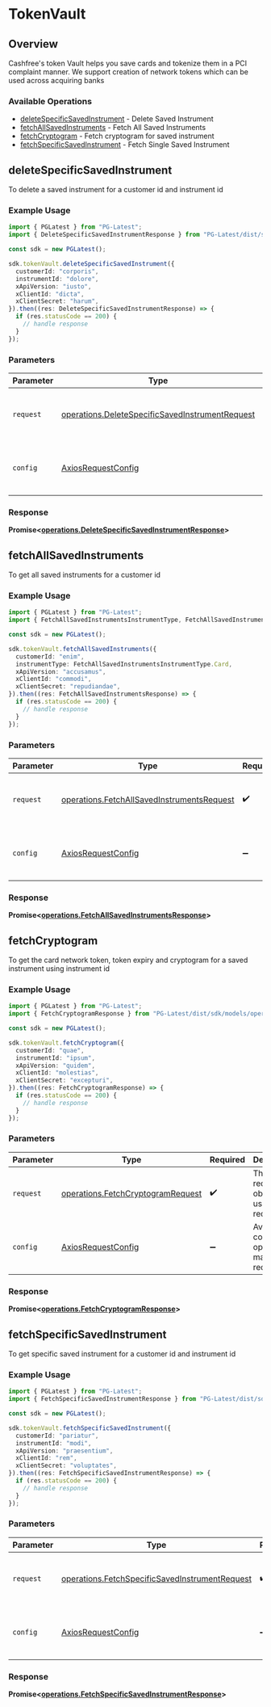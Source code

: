 # TokenVault

## Overview

Cashfree's token Vault helps you save cards and tokenize them in a PCI complaint manner. We support creation of network tokens which can be used across acquiring banks

### Available Operations

* [deleteSpecificSavedInstrument](#deletespecificsavedinstrument) - Delete Saved Instrument
* [fetchAllSavedInstruments](#fetchallsavedinstruments) - Fetch All Saved Instruments
* [fetchCryptogram](#fetchcryptogram) - Fetch cryptogram for saved instrument
* [fetchSpecificSavedInstrument](#fetchspecificsavedinstrument) - Fetch Single Saved Instrument

## deleteSpecificSavedInstrument

To delete a saved instrument for a customer id and instrument id

### Example Usage

```typescript
import { PGLatest } from "PG-Latest";
import { DeleteSpecificSavedInstrumentResponse } from "PG-Latest/dist/sdk/models/operations";

const sdk = new PGLatest();

sdk.tokenVault.deleteSpecificSavedInstrument({
  customerId: "corporis",
  instrumentId: "dolore",
  xApiVersion: "iusto",
  xClientId: "dicta",
  xClientSecret: "harum",
}).then((res: DeleteSpecificSavedInstrumentResponse) => {
  if (res.statusCode == 200) {
    // handle response
  }
});
```

### Parameters

| Parameter                                                                                                          | Type                                                                                                               | Required                                                                                                           | Description                                                                                                        |
| ------------------------------------------------------------------------------------------------------------------ | ------------------------------------------------------------------------------------------------------------------ | ------------------------------------------------------------------------------------------------------------------ | ------------------------------------------------------------------------------------------------------------------ |
| `request`                                                                                                          | [operations.DeleteSpecificSavedInstrumentRequest](../../models/operations/deletespecificsavedinstrumentrequest.md) | :heavy_check_mark:                                                                                                 | The request object to use for the request.                                                                         |
| `config`                                                                                                           | [AxiosRequestConfig](https://axios-http.com/docs/req_config)                                                       | :heavy_minus_sign:                                                                                                 | Available config options for making requests.                                                                      |


### Response

**Promise<[operations.DeleteSpecificSavedInstrumentResponse](../../models/operations/deletespecificsavedinstrumentresponse.md)>**


## fetchAllSavedInstruments

To get all saved instruments for a customer id

### Example Usage

```typescript
import { PGLatest } from "PG-Latest";
import { FetchAllSavedInstrumentsInstrumentType, FetchAllSavedInstrumentsResponse } from "PG-Latest/dist/sdk/models/operations";

const sdk = new PGLatest();

sdk.tokenVault.fetchAllSavedInstruments({
  customerId: "enim",
  instrumentType: FetchAllSavedInstrumentsInstrumentType.Card,
  xApiVersion: "accusamus",
  xClientId: "commodi",
  xClientSecret: "repudiandae",
}).then((res: FetchAllSavedInstrumentsResponse) => {
  if (res.statusCode == 200) {
    // handle response
  }
});
```

### Parameters

| Parameter                                                                                                | Type                                                                                                     | Required                                                                                                 | Description                                                                                              |
| -------------------------------------------------------------------------------------------------------- | -------------------------------------------------------------------------------------------------------- | -------------------------------------------------------------------------------------------------------- | -------------------------------------------------------------------------------------------------------- |
| `request`                                                                                                | [operations.FetchAllSavedInstrumentsRequest](../../models/operations/fetchallsavedinstrumentsrequest.md) | :heavy_check_mark:                                                                                       | The request object to use for the request.                                                               |
| `config`                                                                                                 | [AxiosRequestConfig](https://axios-http.com/docs/req_config)                                             | :heavy_minus_sign:                                                                                       | Available config options for making requests.                                                            |


### Response

**Promise<[operations.FetchAllSavedInstrumentsResponse](../../models/operations/fetchallsavedinstrumentsresponse.md)>**


## fetchCryptogram

To get the card network token, token expiry and cryptogram for a saved instrument using instrument id

### Example Usage

```typescript
import { PGLatest } from "PG-Latest";
import { FetchCryptogramResponse } from "PG-Latest/dist/sdk/models/operations";

const sdk = new PGLatest();

sdk.tokenVault.fetchCryptogram({
  customerId: "quae",
  instrumentId: "ipsum",
  xApiVersion: "quidem",
  xClientId: "molestias",
  xClientSecret: "excepturi",
}).then((res: FetchCryptogramResponse) => {
  if (res.statusCode == 200) {
    // handle response
  }
});
```

### Parameters

| Parameter                                                                              | Type                                                                                   | Required                                                                               | Description                                                                            |
| -------------------------------------------------------------------------------------- | -------------------------------------------------------------------------------------- | -------------------------------------------------------------------------------------- | -------------------------------------------------------------------------------------- |
| `request`                                                                              | [operations.FetchCryptogramRequest](../../models/operations/fetchcryptogramrequest.md) | :heavy_check_mark:                                                                     | The request object to use for the request.                                             |
| `config`                                                                               | [AxiosRequestConfig](https://axios-http.com/docs/req_config)                           | :heavy_minus_sign:                                                                     | Available config options for making requests.                                          |


### Response

**Promise<[operations.FetchCryptogramResponse](../../models/operations/fetchcryptogramresponse.md)>**


## fetchSpecificSavedInstrument

To get specific saved instrument for a customer id and instrument id

### Example Usage

```typescript
import { PGLatest } from "PG-Latest";
import { FetchSpecificSavedInstrumentResponse } from "PG-Latest/dist/sdk/models/operations";

const sdk = new PGLatest();

sdk.tokenVault.fetchSpecificSavedInstrument({
  customerId: "pariatur",
  instrumentId: "modi",
  xApiVersion: "praesentium",
  xClientId: "rem",
  xClientSecret: "voluptates",
}).then((res: FetchSpecificSavedInstrumentResponse) => {
  if (res.statusCode == 200) {
    // handle response
  }
});
```

### Parameters

| Parameter                                                                                                        | Type                                                                                                             | Required                                                                                                         | Description                                                                                                      |
| ---------------------------------------------------------------------------------------------------------------- | ---------------------------------------------------------------------------------------------------------------- | ---------------------------------------------------------------------------------------------------------------- | ---------------------------------------------------------------------------------------------------------------- |
| `request`                                                                                                        | [operations.FetchSpecificSavedInstrumentRequest](../../models/operations/fetchspecificsavedinstrumentrequest.md) | :heavy_check_mark:                                                                                               | The request object to use for the request.                                                                       |
| `config`                                                                                                         | [AxiosRequestConfig](https://axios-http.com/docs/req_config)                                                     | :heavy_minus_sign:                                                                                               | Available config options for making requests.                                                                    |


### Response

**Promise<[operations.FetchSpecificSavedInstrumentResponse](../../models/operations/fetchspecificsavedinstrumentresponse.md)>**

